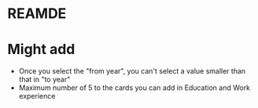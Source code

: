 # REAMDE

# Might add
* Once you select the "from year", you can't select a value smaller than that in "to year"
* Maximum number of 5 to the cards you can add in Education and Work experience
